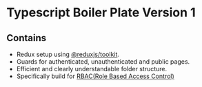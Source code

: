 # Typescript Boiler Plate Version 1

## Contains

- Redux setup using [@reduxjs/toolkit](https://redux-toolkit.js.org/).
- Guards for authenticated, unauthenticated and public pages.
- Efficient and clearly understandable folder structure.
- Specifically build for [RBAC(Role Based Access Control)](https://tarunnagpal78.medium.com/tutorial-how-to-create-rbac-role-based-access-control-in-reactjs-87cb9a960cf3)
